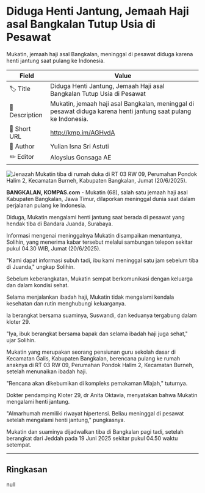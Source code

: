 # Diduga Henti Jantung, Jemaah Haji asal Bangkalan Tutup Usia di Pesawat

Mukatin, jemaah haji asal Bangkalan, meninggal di pesawat diduga karena henti jantung saat pulang ke Indonesia.

| Field         | Value                                                       |
|---------------|-------------------------------------------------------------|
| 🏷️ Title       | Diduga Henti Jantung, Jemaah Haji asal Bangkalan Tutup Usia di Pesawat |
| 📝 Description | Mukatin, jemaah haji asal Bangkalan, meninggal di pesawat diduga karena henti jantung saat pulang ke Indonesia. |
| 🔗 Short URL   | http://kmp.im/AGHvdA |
| 👤 Author      | Yulian Isna Sri Astuti |
| ✏️ Editor      | Aloysius Gonsaga AE |

![Jenazah Mukatin tiba di rumah duka di  RT 03 RW 09, Perumahan Pondok Halim 2, Kecamatan Burneh, Kabupaten Bangkalan, Jumat (20/6/2025).](https://asset.kompas.com/crops/JIOWXNSj6zw1c4Fn3Y-6g7kUSIc=/0x0:0x0/750x500/data/photo/2025/06/20/6854c44233d3b.jpg)

**BANGKALAN, KOMPAS.com** - Mukatin (68), salah satu jemaah haji asal Kabupaten Bangkalan, Jawa Timur, dilaporkan meninggal dunia saat dalam perjalanan pulang ke Indonesia.

Diduga, Mukatin mengalami henti jantung saat berada di pesawat yang hendak tiba di Bandara Juanda, Surabaya.

Informasi mengenai meninggalnya Mukatin disampaikan menantunya, Solihin, yang menerima kabar tersebut melalui sambungan telepon sekitar pukul 04.30 WIB, Jumat (20/6/2025).

\"Kami dapat informasi subuh tadi, ibu kami meninggal satu jam sebelum tiba di Juanda,\" ungkap Solihin.

Sebelum keberangkatan, Mukatin sempat berkomunikasi dengan keluarga dan dalam kondisi sehat.

Selama menjalankan ibadah haji, Mukatin tidak mengalami kendala kesehatan dan rutin menghubungi keluarganya.

Ia berangkat bersama suaminya, Suswandi, dan keduanya tergabung dalam kloter 29.

\"Iya, ibuk berangkat bersama bapak dan selama ibadah haji juga sehat,\" ujar Solihin.

Mukatin yang merupakan seorang pensiunan guru sekolah dasar di Kecamatan Galis, Kabupaten Bangkalan, berencana pulang ke rumah anaknya di RT 03 RW 09, Perumahan Pondok Halim 2, Kecamatan Burneh, setelah menunaikan ibadah haji.

\"Rencana akan dikebumikan di kompleks pemakaman Mlajah,\" tuturnya.

Dokter pendamping Kloter 29, dr Anita Oktavia, menyatakan bahwa Mukatin mengalami henti jantung.

\"Almarhumah memiliki riwayat hipertensi. Beliau meninggal di pesawat setelah mengalami henti jantung,\" pungkasnya.

Mukatin dan suaminya dijadwalkan tiba di Bangkalan pagi tadi, setelah berangkat dari Jeddah pada 19 Juni 2025 sekitar pukul 04.50 waktu setempat.

---
## Ringkasan

null
